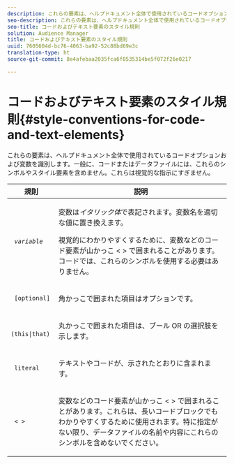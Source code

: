 ```yaml
---
description: これらの要素は、ヘルプドキュメント全体で使用されているコードオプションおよび変数を識別します。一般に、コードまたはデータファイルには、これらのシンボルやスタイル要素を含めません。これらは視覚的な指示にすぎません。
seo-description: これらの要素は、ヘルプドキュメント全体で使用されているコードオプションおよび変数を識別します。一般に、コードまたはデータファイルには、これらのシンボルやスタイル要素を含めません。これらは視覚的な指示にすぎません。
seo-title: コードおよびテキスト要素のスタイル規則
solution: Audience Manager
title: コードおよびテキスト要素のスタイル規則
uuid: 7605604d-bc76-4063-ba92-52c88bd69e3c
translation-type: ht
source-git-commit: 8e4afebaa2035fca6f8535314be5f072f26e0217

---
```



# コードおよびテキスト要素のスタイル規則{#style-conventions-for-code-and-text-elements}

これらの要素は、ヘルプドキュメント全体で使用されているコードオプションおよび変数を識別します。一般に、コードまたはデータファイルには、これらのシンボルやスタイル要素を含めません。これらは視覚的な指示にすぎません。

<table id="table_EBEF9490D90041BD8B7ABE3AF1AF35B6"> 
 <thead> 
  <tr> 
   <th colname="col1" class="entry"> 規則 </th> 
   <th colname="col2" class="entry"> 説明 </th> 
  </tr> 
 </thead>
 <tbody> 
  <tr> 
   <td colname="col1"> <p> <code> <i>variable</i> </code> </p> </td> 
   <td colname="col2"> <p>変数は<i>イタリック体</i>で表記されます。変数名を適切な値に置き換えます。 </p> <p>視覚的にわかりやすくするために、変数などのコード要素が山かっこ &lt; &gt; で囲まれることがあります。コードでは、これらのシンボルを使用する必要はありません。 </p> </td> 
  </tr> 
  <tr> 
   <td colname="col1"> <p> <code> [optional]</code> </p> </td> 
   <td colname="col2"> <p>角かっこで囲まれた項目はオプションです。 </p> </td> 
  </tr> 
  <tr> 
   <td colname="col1"> <p> <code> (this|that) </code> </p> </td> 
   <td colname="col2"> <p>丸かっこで囲まれた項目は、ブール <span class="wintitle">OR</span> の選択肢を示します。 </p> </td> 
  </tr> 
  <tr> 
   <td colname="col1"> <p> <code> literal</code> </p> </td> 
   <td colname="col2"> <p>テキストやコードが、示されたとおりに含まれます。 </p> </td> 
  </tr> 
  <tr> 
   <td colname="col1"> <p> <code> &lt; &gt;</code> </p> </td> 
   <td colname="col2"> <p>変数などのコード要素が山かっこ &lt; &gt; で囲まれることがあります。これらは、長いコードブロックでもわかりやすくするために使用されます。特に指定がない限り、データファイルの名前や内容にこれらのシンボルを含めないでください。 </p> </td> 
  </tr> 
 </tbody> 
</table>

